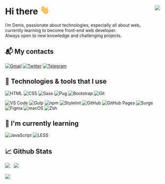 # Hi there <img src="./wave.gif" width="30px" height="30px" /> <img align="right" src="https://visitor-badge.glitch.me/badge?page_id=Teihden.Teihden&right_color=blue" />

I’m Denis, passionate about technologies, especially all about web, currently learning to become front-end web developer.
<br>
Always open to new knowledge and challenging projects. 

## :mailbox_with_mail: My contacts

[![Gmail](https://img.shields.io/badge/Gmail-EA4335?style=flat&logo=gmail&logoColor=white)](mailto:teydev@gmail.com)
[![Twitter](https://img.shields.io/badge/Twitter-1DA1F2?style=flat&logo=twitter&logoColor=white)](https://twitter.com/Teihden)
[![Telegram](https://img.shields.io/badge/Telegram-26A5E4?style=flat&logo=telegram&logoColor=white)](https://t.me/Teihden)

## :wrench: Technologies & tools that I use

![HTML](https://img.shields.io/badge/Code-HTML-informational?style=flat&logo=html5&logoColor=white&color=007acc)
![CSS](https://img.shields.io/badge/Code-CSS-informational?style=flat&logo=css3&logoColor=white&color=007acc)
![Sass](https://img.shields.io/badge/Code-Sass-informational?style=flat&logo=sass&logoColor=white&color=007acc)
![Pug](https://img.shields.io/badge/Code-Pug-informational?style=flat&logo=pug&logoColor=white&color=007acc)
![Bootstrap](https://img.shields.io/badge/FW-Bootstrap-informational?style=flat&logo=bootstrap&logoColor=white&color=007acc)
![Git](https://img.shields.io/badge/VCS-Git-informational?style=flat&logo=git&logoColor=white&color=007acc)

![VS Code](https://img.shields.io/badge/Editor-VS_Code-informational?style=flat&logo=visual-studio-code&logoColor=white&color=007acc)
![Gulp](https://img.shields.io/badge/Tools-Gulp-informational?style=flat&logo=gulp&logoColor=white&color=007acc)
![npm](https://img.shields.io/badge/Tools-npm-informational?style=flat&logo=npm&logoColor=white&color=007acc)
![Stylelint](https://img.shields.io/badge/Tools-Stylelint-informational?style=flat&logo=stylelint&logoColor=white&color=007acc)
![GitHub](https://img.shields.io/badge/Tools-GitHub-informational?style=flat&logo=gitHub&logoColor=white&color=007acc)
![GitHub Pages](https://img.shields.io/badge/Cloud-GitHub_Pages-informational?style=flat&logo=gitHub&logoColor=white&color=007acc)
![Surge](https://img.shields.io/badge/Cloud-Surge-informational?style=flat&logo=surge&logoColor=white&color=007acc)
![Figma](https://img.shields.io/badge/Design-Figma-informational?style=flat&logo=figma&logoColor=white&color=007acc)
![macOS](https://img.shields.io/badge/OS-macOS-informational?style=flat&logo=apple&logoColor=white&color=007acc)
![Zsh](https://img.shields.io/badge/Shell-Zsh-informational?style=flat&logo=shell&logoColor=white&color=007acc)

## :seedling: I'm currently learning

![JavaScript](https://img.shields.io/badge/Code-JavaScript-informational?style=flat&logo=javascript&logoColor=white&color=007acc)
![LESS](https://img.shields.io/badge/Code-LESS-informational?style=flat&logo=less&logoColor=white&color=007acc)

## :chart_with_upwards_trend: Github Stats

<div>
<picture>
<source 
  srcset="https://github-readme-stats.vercel.app/api?username=Teihden&show_icons=true&count_private=trueborder_color&theme=github_dark&border_color=21262d&card_width=400px"
  media="(prefers-color-scheme: dark)"
/>
<source
  srcset="https://github-readme-stats.vercel.app/api?username=Teihden&show_icons=true&count_private=true&icon_color=007acc&text_color=24292f&title_color=007acc&theme=default&card_width=400px"
  media="(prefers-color-scheme: light), (prefers-color-scheme: no-preference)"
/>
<img width="388" src="https://github-readme-stats.vercel.app/api?username=Teihden&count_private=true&show_icons=true&card_width=400px" />
</picture>
&nbsp;
<picture>
<source 
  srcset="https://streak-stats.demolab.com/?user=Teihden&theme=github-dark-blue&border=21262d&stroke=21262d&sideLabels=c9d1d9&currStreakLabel=c9d1d9"
  media="(prefers-color-scheme: dark)"
/>
<source
  srcset="https://streak-stats.demolab.com/?user=Teihden&ring=007acc&fire=1da1f2&currStreakNum=24292f&currStreakLabel=24292f&sideNums=24292f&SideLabels=1da1f2"
  media="(prefers-color-scheme: light), (prefers-color-scheme: no-preference)"
/>
<img width="440" src="https://streak-stats.demolab.com/?user=Teihden" />
</picture>
</div>

<br>

<picture>
<source 
  srcset="https://github-readme-stats.vercel.app/api/top-langs?username=Teihden&show_icons=true&count_private=true&layout=compact&langs_count=10&theme=github_dark&border_color=21262d"
  media="(prefers-color-scheme: dark)"
/>
<source
  srcset="https://github-readme-stats.vercel.app/api/top-langs?username=Teihden&show_icons=true&count_private=true&layout=compact&langs_count=10&text_color=24292f&title_color=007acc&theme=default"
  media="(prefers-color-scheme: light), (prefers-color-scheme: no-preference)"
/>
<img src="https://github-readme-stats.vercel.app/api/top-langs?username=Teihden&count_private=true&show_icons=true&langs_count=10&layout=compact" />
</picture>
